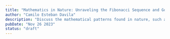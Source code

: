 ```yaml
---
title: "Mathematics in Nature: Unraveling the Fibonacci Sequence and Golden Ratio"
author: "Camilo Esteban Davila"
description: "Discuss the mathematical patterns found in nature, such as the Fibonacci sequence and the Golden Ratio. Explore how these mathematical concepts manifest in natural phenomena like the growth patterns of plants or the arrangement of petals in flowers."
pubDate: "Nov 26 2023"
status: "draft"
---
```

